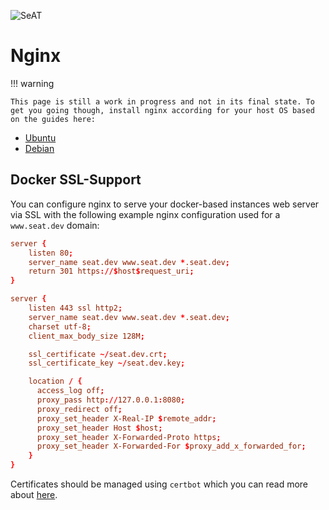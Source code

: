 ![SeAT](https://i.imgur.com/aPPOxSK.png)

# Nginx

!!! warning

    This page is still a work in progress and not in its final state. To get you going though, install nginx according for your host OS based on the guides here:

- [Ubuntu](/guides/installation/manual_installation/ubuntu/#nginx)
- [Debian](/guides/installation/manual_installation/debian/#web-service)

## Docker SSL-Support

You can configure nginx to serve your docker-based instances web server via SSL with the following example nginx configuration used for a `www.seat.dev` domain:

````conf
server {
    listen 80;
    server_name seat.dev www.seat.dev *.seat.dev;
    return 301 https://$host$request_uri;
}

server {
    listen 443 ssl http2;
    server_name seat.dev www.seat.dev *.seat.dev;
    charset utf-8;
    client_max_body_size 128M;

    ssl_certificate ~/seat.dev.crt;
    ssl_certificate_key ~/seat.dev.key;

    location / {
      access_log off;
      proxy_pass http://127.0.0.1:8080;
      proxy_redirect off;
      proxy_set_header X-Real-IP $remote_addr;
      proxy_set_header Host $host;
      proxy_set_header X-Forwarded-Proto https;
      proxy_set_header X-Forwarded-For $proxy_add_x_forwarded_for;
    }
}
````

Certificates should be managed using `certbot` which you can read more about [here](https://letsencrypt.org/getting-started/).
